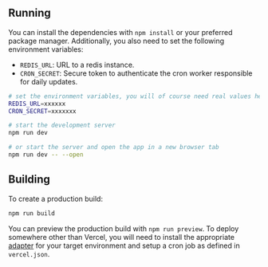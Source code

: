 ## Running

You can install the dependencies with `npm install` or your preferred package manager.
Additionally, you also need to set the following environment variables:
  - `REDIS_URL`: URL to a redis instance.
  - `CRON_SECRET`: Secure token to authenticate the cron worker responsible for daily updates.

```bash
# set the environment variables, you will of course need real values here
REDIS_URL=xxxxxx
CRON_SECRET=xxxxxxx

# start the development server
npm run dev

# or start the server and open the app in a new browser tab
npm run dev -- --open
```

## Building

To create a production build:

```bash
npm run build
```

You can preview the production build with `npm run preview`.
To deploy somewhere other than Vercel, you will need to install the appropriate [adapter](https://kit.svelte.dev/docs/adapters)
for your target environment and setup a cron job as defined in `vercel.json`.
